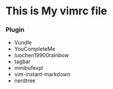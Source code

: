 # This is My vimrc file

### Plugin

* Vundle
* YouCompleteMe
* luochen19900rainbow 
* tagbar 
* minibufexpl 
* vim-instant-markdown 
* nerdtree 
